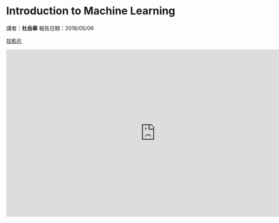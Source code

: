 # Introduction to Machine Learning

講者：**杜岳華**
報告日期：2018/05/06

[投影片](https://github.com/forrestning/PyToychTaichungMeetUp/raw/master/MeetUp01/20180506_data-science-and-machine-learning.pptx)

<iframe 
    height=450 
    width=800 
    src="https://youtu.be/fTaZTDyzbXg" 
    frameborder=0 
    allowfullscreen>
</iframe>